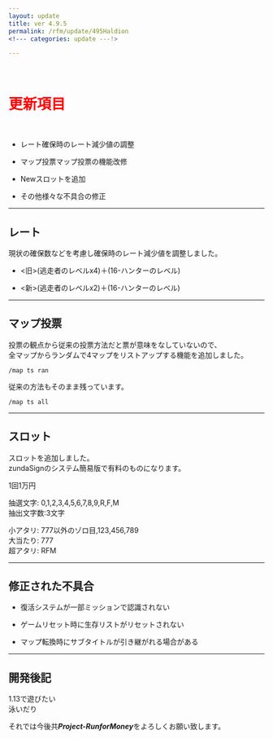 ```yaml
---
layout: update
title: ver 4.9.5
permalink: /rfm/update/495Haldion 
<!--- categories: update ---!>

---
```

<br>
<h1 id="1"><font color="red">更新項目</font></h1><br>

+ <span class="red-badge">レート</span>確保時のレート減少値の調整  

+ <span class="blue-badge">マップ投票</span>マップ投票の機能改修    

+ <span class="yellow-badge">New</span>スロットを追加    

+ <span class="green-badge">その他</span>様々な不具合の修正 


----------------------------------------------------
## レート  

現状の確保数などを考慮し確保時のレート減少値を調整しました。  

+ <旧>(逃走者のレベルx4)＋(16-ハンターのレベル)

+ <新>(逃走者のレベルx2)＋(16-ハンターのレベル)


----------------------------------------------------
## マップ投票  

投票の観点から従来の投票方法だと票が意味をなしていないので、  
全マップからランダムで4マップをリストアップする機能を追加しました。  

`
/map ts ran
`

従来の方法もそのまま残っています。

`
/map ts all
`

----------------------------------------------------
## スロット    

スロットを追加しました。  
zundaSignのシステム簡易版で有料のものになります。  

1回1万円  

抽選文字: 0,1,2,3,4,5,6,7,8,9,R,F,M  
抽出文字数:3文字  

小アタリ: 777以外のゾロ目,123,456,789    
大当たり: 777  
超アタリ: RFM  



----------------------------------------------------
## 修正された不具合      


+ 復活システムが一部ミッションで認識されない  

+ ゲームリセット時に生存リストがリセットされない  

+ マップ転換時にサブタイトルが引き継がれる場合がある  



----------------------------------------------------
## 開発後記  

1.13で遊びたい  
泳いだり  
 



それでは今後共***Project-RunforMoney***をよろしくお願い致します。<br>
